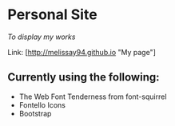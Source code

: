 # Personal Site
*To display my works*

Link: [http://melissay94.github.io "My page"]

## Currently using the following: 
+ The Web Font Tenderness from font-squirrel
+ Fontello Icons
+ Bootstrap
